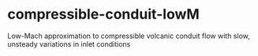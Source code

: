 # compressible-conduit-lowM
Low-Mach approximation to compressible volcanic conduit flow with slow, unsteady variations in inlet conditions
